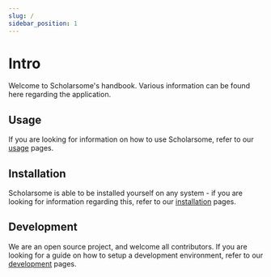 ```yaml
---
slug: /
sidebar_position: 1
---
```


# Intro

Welcome to Scholarsome's handbook. Various information can be found here regarding the application.

## Usage

If you are looking for information on how to use Scholarsome, refer to our [usage](usage/overview) pages.

## Installation

Scholarsome is able to be installed yourself on any system - if you are looking for information regarding this, refer to our [installation](installation/prerequisites) pages.

## Development

We are an open source project, and welcome all contributors. If you are looking for a guide on how to setup a development environment, refer to our [development](development/development-guide) pages.
